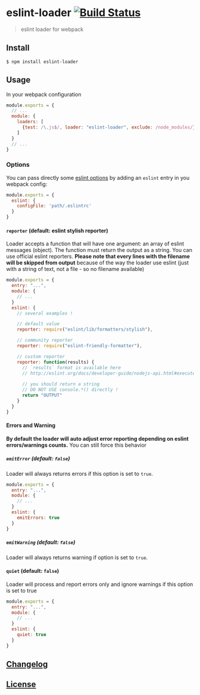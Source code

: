 # eslint-loader [![Build Status](http://img.shields.io/travis/MoOx/eslint-loader.svg)](https://travis-ci.org/MoOx/eslint-loader)

> eslint loader for webpack

## Install

```console
$ npm install eslint-loader
```

## Usage

In your webpack configuration

```js
module.exports = {
  // ...
  module: {
    loaders: [
      {test: /\.js$/, loader: "eslint-loader", exclude: /node_modules/}
    ]
  }
  // ...
}
```

### Options

You can pass directly some [eslint options](http://eslint.org/docs/configuring/) by adding an `eslint` entry in you webpack config:

```js
module.exports = {
  eslint: {
    configFile: 'path/.eslintrc'
  }
}
```

#### `reporter` (default: eslint stylish reporter)

Loader accepts a function that will have one argument: an array of eslint messages (object).
The function must return the output as a string.
You can use official eslint reporters.
**Please note that every lines with the filename will be skipped from output**
because of the way the loader use eslint (just with a string of text, not a file - so no filename available)

```js
module.exports = {
  entry: "...",
  module: {
    // ...
  }
  eslint: {
    // several examples !

    // default value
    reporter: require("eslint/lib/formatters/stylish"),

    // community reporter
    reporter: require("eslint-friendly-formatter"),

    // custom reporter
    reporter: function(results) {
      // `results` format is available here
      // http://eslint.org/docs/developer-guide/nodejs-api.html#executeonfiles()
      
      // you should return a string
      // DO NOT USE console.*() directly !
      return "OUTPUT"
    }
  }
}
```

#### Errors and Warning

**By default the loader will auto adjust error reporting depending
on eslint errors/warnings counts.**
You can still force this behavior

##### `emitError` (default: `false`)

Loader will always returns errors if this option is set to `true`.

```js
module.exports = {
  entry: "...",
  module: {
    // ...
  }
  eslint: {
    emitErrors: true
  }
}
```

##### `emitWarning` (default: `false`)

Loader will always returns warning if option is set to `true`.

#### `quiet` (default: `false`)

Loader will process and report errors only and ignore warnings if this option is set to true

```js
module.exports = {
  entry: "...",
  module: {
    // ...
  }
  eslint: {
    quiet: true
  }
}
```

## [Changelog](CHANGELOG.md)

## [License](LICENSE)
